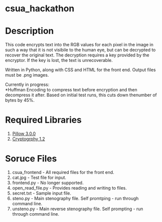 # csua_hackathon

# Description

This code encrypts text into the RGB values for each pixel in the image in such a way that it is not visibile to the human eye, but can be decrypted to recover the original text. The decryption requires a key provided by the encryptor. If the key is lost, the text is unrecoverable.

Written in Python, along with CSS and HTML for the front end. Output files must be .png images. 

Currently in progress: <br>
*Huffman Encoding to compress text before encryption and then decompress it after. Based on initial test runs, this cuts down thenumber of bytes by 45%.

# Required Libraries

1) [Pillow 3.0.0](https://pypi.python.org/pypi/Pillow/3.0.0) <br>
2) [Cryptogrphy 1.2](https://cryptography.io/en/latest/)

# Soruce Files

1) csua_frontend - All required files for the front end. <br>
2) cat.jpg - Test file for input. <br>
3) frontend.py - No longer supported. <br>
4) open_read_file.py - Provides reading and writing to files. <br>
5) secret.txt - Sample input file. <br>
6) steno.py - Main stenography file. Self promtping - run through command line. <br>
7) unsteno.py - Main reverse stenography file. Self prompting - run through command line.
